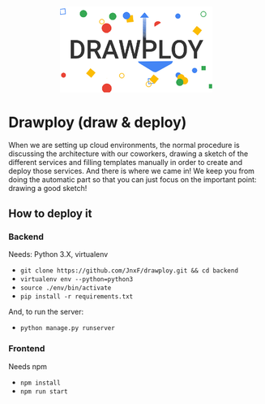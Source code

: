 
<p align=center><img width=300 src="small_logo.png"></p>


# Drawploy (draw & deploy)

When we are setting up cloud environments, the normal procedure is discussing the architecture with our coworkers, drawing a sketch of the different services and filling templates manually in order to create and deploy those services. And there is where we came in! We keep you from doing the automatic part so that you can just focus on the important point: drawing a good sketch!

## How to deploy it
### Backend
Needs: Python 3.X, virtualenv

- `git clone https://github.com/JnxF/drawploy.git && cd backend`
- `virtualenv env --python=python3`
- `source ./env/bin/activate`
- `pip install -r requirements.txt`

And, to run the server:

- `python manage.py runserver`

### Frontend
Needs npm

- `npm install`
- `npm run start`
